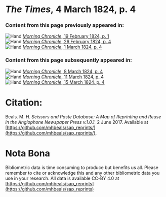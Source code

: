 # *The Times*, 4 March 1824, p. 4  
  
### Content from this page previously appeared in:  
![Hand](http://scissorsandpaste.net/wp-content/uploads/2017/06/smallhandpointer.png) [*Morning Chronicle*, 19 February 1824, p. 1](https://mhbeals.github.io/sap_html/Morning-Chronicle/Morning-Chronicle-19-February-1824-p-1)  
![Hand](http://scissorsandpaste.net/wp-content/uploads/2017/06/smallhandpointer.png) [*Morning Chronicle*, 26 February 1824, p. 4](https://mhbeals.github.io/sap_html/Morning-Chronicle/Morning-Chronicle-26-February-1824-p-4)  
![Hand](http://scissorsandpaste.net/wp-content/uploads/2017/06/smallhandpointer.png) [*Morning Chronicle*, 1 March 1824, p. 4](https://mhbeals.github.io/sap_html/Morning-Chronicle/Morning-Chronicle-1-March-1824-p-4)  
  
### Content from this page subsequently appeared in:  
![Hand](http://scissorsandpaste.net/wp-content/uploads/2017/06/smallhandpointer.png) [*Morning Chronicle*, 8 March 1824, p. 4](https://mhbeals.github.io/sap_html/Morning-Chronicle/Morning-Chronicle-8-March-1824-p-4)  
![Hand](http://scissorsandpaste.net/wp-content/uploads/2017/06/smallhandpointer.png) [*Morning Chronicle*, 11 March 1824, p. 4](https://mhbeals.github.io/sap_html/Morning-Chronicle/Morning-Chronicle-11-March-1824-p-4)  
![Hand](http://scissorsandpaste.net/wp-content/uploads/2017/06/smallhandpointer.png) [*Morning Chronicle*, 15 March 1824, p. 4](https://mhbeals.github.io/sap_html/Morning-Chronicle/Morning-Chronicle-15-March-1824-p-4)  


# Citation: 

Beals. M. H. *Scissors and Paste Database: A Map of Reprinting and Reuse in the Anglophone Newspaper Press v.1.0.1.* 2 June 2017. Available at [https://github.com/mhbeals/sap_reprints/](https://github.com/mhbeals/sap_reprints/). 

# Nota Bona

Bibliometric data is time consuming to produce but benefits us all. Please remember to cite or acknowledge this and any other bibliometric data you use in your research. All data is available CC-BY 4.0 at [https://github.com/mhbeals/sap_reprints](https://github.com/mhbeals/sap_reprints)